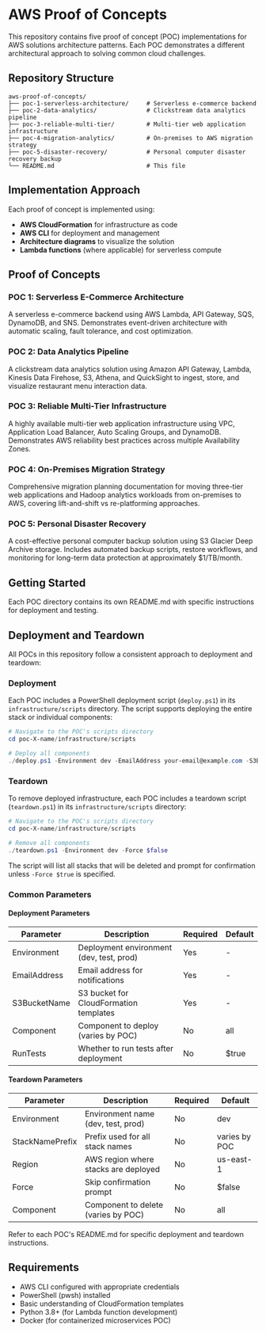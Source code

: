# AWS Proof of Concepts

This repository contains five proof of concept (POC) implementations for AWS solutions architecture patterns. Each POC demonstrates a different architectural approach to solving common cloud challenges.

## Repository Structure

```
aws-proof-of-concepts/
├── poc-1-serverless-architecture/     # Serverless e-commerce backend
├── poc-2-data-analytics/              # Clickstream data analytics pipeline
├── poc-3-reliable-multi-tier/         # Multi-tier web application infrastructure
├── poc-4-migration-analytics/         # On-premises to AWS migration strategy
├── poc-5-disaster-recovery/           # Personal computer disaster recovery backup
└── README.md                          # This file
```

## Implementation Approach

Each proof of concept is implemented using:

- **AWS CloudFormation** for infrastructure as code
- **AWS CLI** for deployment and management
- **Architecture diagrams** to visualize the solution
- **Lambda functions** (where applicable) for serverless compute

## Proof of Concepts

### POC 1: Serverless E-Commerce Architecture

A serverless e-commerce backend using AWS Lambda, API Gateway, SQS, DynamoDB, and SNS. Demonstrates event-driven architecture with automatic scaling, fault tolerance, and cost optimization.

### POC 2: Data Analytics Pipeline

A clickstream data analytics solution using Amazon API Gateway, Lambda, Kinesis Data Firehose, S3, Athena, and QuickSight to ingest, store, and visualize restaurant menu interaction data.

### POC 3: Reliable Multi-Tier Infrastructure

A highly available multi-tier web application infrastructure using VPC, Application Load Balancer, Auto Scaling Groups, and DynamoDB. Demonstrates AWS reliability best practices across multiple Availability Zones.

### POC 4: On-Premises Migration Strategy

Comprehensive migration planning documentation for moving three-tier web applications and Hadoop analytics workloads from on-premises to AWS, covering lift-and-shift vs re-platforming approaches.

### POC 5: Personal Disaster Recovery

A cost-effective personal computer backup solution using S3 Glacier Deep Archive storage. Includes automated backup scripts, restore workflows, and monitoring for long-term data protection at approximately $1/TB/month.

## Getting Started

Each POC directory contains its own README.md with specific instructions for deployment and testing.

## Deployment and Teardown

All POCs in this repository follow a consistent approach to deployment and teardown:

### Deployment

Each POC includes a PowerShell deployment script (`deploy.ps1`) in its `infrastructure/scripts` directory. The script supports deploying the entire stack or individual components:

```powershell
# Navigate to the POC's scripts directory
cd poc-X-name/infrastructure/scripts

# Deploy all components
./deploy.ps1 -Environment dev -EmailAddress your-email@example.com -S3BucketName your-bucket-name -Component all -RunTests $true
```

### Teardown

To remove deployed infrastructure, each POC includes a teardown script (`teardown.ps1`) in its `infrastructure/scripts` directory:

```powershell
# Navigate to the POC's scripts directory
cd poc-X-name/infrastructure/scripts

# Remove all components
./teardown.ps1 -Environment dev -Force $false
```

The script will list all stacks that will be deleted and prompt for confirmation unless `-Force $true` is specified.

### Common Parameters

#### Deployment Parameters

| Parameter | Description | Required | Default |
|-----------|-------------|----------|--------|
| Environment | Deployment environment (dev, test, prod) | Yes | - |
| EmailAddress | Email address for notifications | Yes | - |
| S3BucketName | S3 bucket for CloudFormation templates | Yes | - |
| Component | Component to deploy (varies by POC) | No | all |
| RunTests | Whether to run tests after deployment | No | $true |

#### Teardown Parameters

| Parameter | Description | Required | Default |
|-----------|-------------|----------|--------|
| Environment | Environment name (dev, test, prod) | No | dev |
| StackNamePrefix | Prefix used for all stack names | No | varies by POC |
| Region | AWS region where stacks are deployed | No | us-east-1 |
| Force | Skip confirmation prompt | No | $false |
| Component | Component to delete (varies by POC) | No | all |

Refer to each POC's README.md for specific deployment and teardown instructions.

## Requirements

- AWS CLI configured with appropriate credentials
- PowerShell (pwsh) installed
- Basic understanding of CloudFormation templates
- Python 3.8+ (for Lambda function development)
- Docker (for containerized microservices POC)
